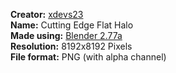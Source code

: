 **Creator:** [xdevs23](//github.com/xdevs23)<br />
**Name:** Cutting Edge Flat Halo<br />
**Made using:** [Blender 2.77a](//blender.org)<br />
**Resolution:** 8192x8192 Pixels<br />
**File format:** PNG (with alpha channel)
